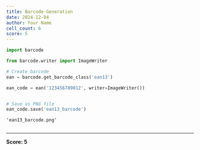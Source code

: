 ```yaml
---
title: Barcode-Generation
date: 2024-12-04
author: Your Name
cell_count: 6
score: 5
---
```


```python
import barcode


```


```python
from barcode.writer import ImageWriter

```


```python
# Create barcode
ean = barcode.get_barcode_class('ean13')

```


```python
ean_code = ean('123456789012', writer=ImageWriter())

```


```python

# Save as PNG file
ean_code.save('ean13_barcode')
```




    'ean13_barcode.png'




```python

```


---
**Score: 5**
